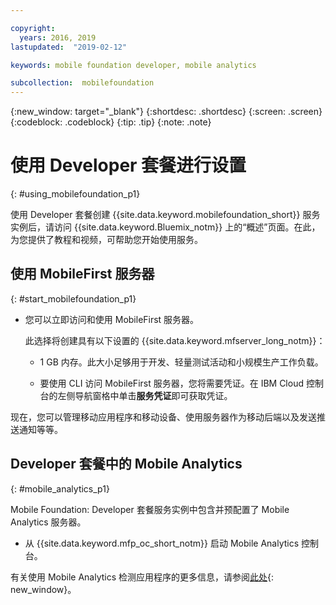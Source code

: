 ```yaml
---

copyright:
  years: 2016, 2019
lastupdated:  "2019-02-12"

keywords: mobile foundation developer, mobile analytics

subcollection:  mobilefoundation
---
```


{:new_window: target="_blank"}
{:shortdesc: .shortdesc}
{:screen:  .screen}
{:codeblock:  .codeblock}
{:tip: .tip}
{:note: .note}

#	使用 Developer 套餐进行设置
{: #using_mobilefoundation_p1}

使用 Developer 套餐创建 {{site.data.keyword.mobilefoundation_short}} 服务实例后，请访问 {{site.data.keyword.Bluemix_notm}} 上的“概述”页面。在此，为您提供了教程和视频，可帮助您开始使用服务。

## 使用 MobileFirst 服务器
{: #start_mobilefoundation_p1}
* 您可以立即访问和使用 MobileFirst 服务器。

  此选择将创建具有以下设置的 {{site.data.keyword.mfserver_long_notm}}：
  *	1 GB 内存。此大小足够用于开发、轻量测试活动和小规模生产工作负载。

  * 要使用 CLI 访问 MobileFirst 服务器，您将需要凭证。在 IBM Cloud 控制台的左侧导航窗格中单击**服务凭证**即可获取凭证。

现在，您可以管理移动应用程序和移动设备、使用服务器作为移动后端以及发送推送通知等等。

## Developer 套餐中的 Mobile Analytics
{: #mobile_analytics_p1}

Mobile Foundation: Developer 套餐服务实例中包含并预配置了 Mobile Analytics 服务器。

* 从 {{site.data.keyword.mfp_oc_short_notm}} 启动 Mobile Analytics 控制台。

有关使用 Mobile Analytics 检测应用程序的更多信息，请参阅[此处](/docs/services/mobilefoundation?topic=mobilefoundation-instrument_your_app#instrument_your_app){: new_window}。
